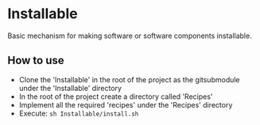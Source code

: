 # Installable

Basic mechanism for making software or software components installable.

## How to use

- Clone the 'Installable' in the root of the project as the gitsubmodule under the 'Installable' directory
- In the root of the project create a directory called 'Recipes'
- Implement all the required 'recipes' under the 'Recipes' directory
- Execute: `sh Installable/install.sh`
